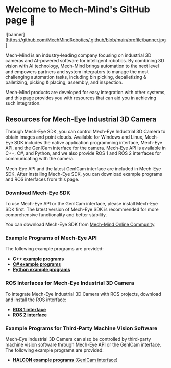 # Welcome to Mech-Mind's GitHub page :tada:

![banner][https://github.com/MechMindRobotics/.github/blob/main/profile/banner.jpg]

Mech-Mind is an industry-leading company focusing on industrial 3D cameras and AI-powered software for intelligent robotics.
By combining 3D vision with AI technology, Mech-Mind brings automation to the next level and empowers partners and system integrators to manage the most challenging automation tasks, including bin picking, depalletizing & palletizing, picking & placing, assembly, and inspection.

Mech-Mind products are developed for easy integration with other systems, and this page provides you with resources that can aid you in achieving such integration.

## Resources for Mech-Eye Industrial 3D Camera

Through Mech-Eye SDK, you can control Mech-Eye Industrial 3D Camera to obtain images and point clouds. Available for Windows and Linux, Mech-Eye SDK includes the native application programming interface, Mech-Eye API, and the GenICam interface for the camera. Mech-Eye API is available in C++, C#, and Python, and we also provide ROS 1 and ROS 2 interfaces for communicating with the camera.

Mech-Eye API and the latest GenICam interface are included in Mech-Eye SDK. After installing Mech-Eye SDK, you can download example programs and ROS interfaces from this page.

### Download Mech-Eye SDK

To use Mech-Eye API or the GenICam interface, please install Mech-Eye SDK first. The latest version of Mech-Eye SDK is recommended for more comprehensive functionality and better stability.

You can download Mech-Eye SDK from [Mech-Mind Online Community](https://downloads.mech-mind.com/?tab=tab-sdk).

### Example Programs of Mech-Eye API

The following example programs are provided:

- [**C++ example programs**](https://github.com/MechMindRobotics/mecheye_cpp_samples)
- [**C# example programs**](https://github.com/MechMindRobotics/mecheye_csharp_samples)
- [**Python example programs**](https://github.com/MechMindRobotics/mecheye_python_samples)

### ROS Interfaces for Mech-Eye Industrial 3D Camera

To integrate Mech-Eye Industrial 3D Camera with ROS projects, download and install the ROS interface:

- [**ROS 1 interface**](https://github.com/MechMindRobotics/mecheye_ros_interface)
- [**ROS 2 interface**](https://github.com/MechMindRobotics/mecheye_ros2_interface)

### Example Programs for Third-Party Machine Vision Software

Mech-Eye Industrial 3D Camera can also be controlled by third-party machine vision software through Mech-Eye API or the GenICam interface. The following example programs are provided:

- [**HALCON example programs** (GenICam interface)](https://github.com/MechMindRobotics/mecheye_halcon_samples)